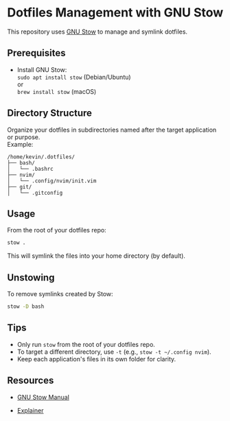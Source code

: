 # Dotfiles Management with GNU Stow

This repository uses [GNU Stow](https://www.gnu.org/software/stow/) to manage and symlink dotfiles.

## Prerequisites

- Install GNU Stow:  
  `sudo apt install stow` (Debian/Ubuntu)  
  or  
  `brew install stow` (macOS)

## Directory Structure

Organize your dotfiles in subdirectories named after the target application or purpose.  
Example:
```
/home/kevin/.dotfiles/
├── bash/
│   └── .bashrc
├── nvim/
│   └── .config/nvim/init.vim
├── git/
│   └── .gitconfig
```

## Usage

From the root of your dotfiles repo:

```sh
stow .
```

This will symlink the files into your home directory (by default).

## Unstowing

To remove symlinks created by Stow:

```sh
stow -D bash
```

## Tips

- Only run `stow` from the root of your dotfiles repo.
- To target a different directory, use `-t` (e.g., `stow -t ~/.config nvim`).
- Keep each application's files in its own folder for clarity.

## Resources

- [GNU Stow Manual](https://www.gnu.org/software/stow/manual/stow.html)

- [Explainer](https://www.youtube.com/watch?v=y6XCebnB9gs)
